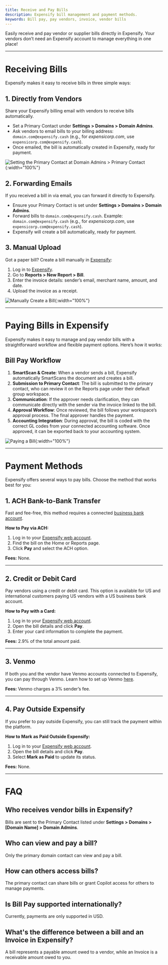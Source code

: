```yaml
---
title: Receive and Pay Bills
description: Expensify bill management and payment methods.
keywords: Bill pay, pay vendors, invoice, vendor bills
---
```



Easily receive and pay vendor or supplier bills directly in Expensify. Your vendors don’t need an Expensify account to manage everything in one place!

---

# Receiving Bills

Expensify makes it easy to receive bills in three simple ways:  

## 1. Directly from Vendors  
Share your Expensify billing email with vendors to receive bills automatically.  

- Set a Primary Contact under **Settings > Domains > Domain Admins**.  
- Ask vendors to email bills to your billing address: `domain.com@expensify.cash` (e.g., for *expensicorp.com*, use `expensicorp.com@expensify.cash`).  
- Once emailed, the bill is automatically created in Expensify, ready for payment.  

![Setting the Primary Contact at Domain Admins > Primary Contact](https://help.expensify.com/assets/images/OldDot%20-%20Create%20%26%20Pay%20Bills%201.png){:width="100%"}

## 2. Forwarding Emails  
If you received a bill in via email, you can forward it directly to Expensify.  

- Ensure your Primary Contact is set under **Settings > Domains > Domain Admins**.  
- Forward bills to `domain.com@expensify.cash`. Example: `domain.com@expensify.cash` (e.g., for *expensicorp.com*, use `expensicorp.com@expensify.cash`).  
- Expensify will create a bill automatically, ready for payment.  

## 3. Manual Upload  
Got a paper bill? Create a bill manually in [Expensify](https://www.expensify.com/):  

1. Log in to [Expensify](https://www.expensify.com).  
2. Go to **Reports > New Report > Bill**.  
3. Enter the invoice details: sender’s email, merchant name, amount, and date.  
4. Upload the invoice as a receipt. 

![Manually Create a Bill](https://help.expensify.com/assets/images/OldDot%20-%20Create%20%26%20Pay%20Bills%202.png){:width="100%"}

---

# Paying Bills in Expensify

Expensify makes it easy to manage and pay vendor bills with a straightforward workflow and flexible payment options. Here’s how it works: 

## Bill Pay Workflow  

1. **SmartScan & Create**: When a vendor sends a bill, Expensify automatically SmartScans the document and creates a bill.  
2. **Submission to Primary Contact**: The bill is submitted to the primary contact, who can review it on the Reports page under their default group workspace.  
3. **Communication**: If the approver needs clarification, they can communicate directly with the sender via the invoice linked to the bill.  
4. **Approval Workflow**: Once reviewed, the bill follows your workspace’s approval process. The final approver handles the payment.  
5. **Accounting Integration**: During approval, the bill is coded with the correct GL codes from your connected accounting software. Once approved, it can be exported back to your accounting system. 

![Paying a Bill](https://help.expensify.com/assets/images/OldDot%20-%20Create%20%26%20Pay%20Bills%203.png){:width="100%"}

---

# Payment Methods  

Expensify offers several ways to pay bills. Choose the method that works best for you: 

## 1. ACH Bank-to-Bank Transfer  

Fast and fee-free, this method requires a connected [business bank account](https://help.expensify.com/articles/expensify-classic/bank-accounts-and-payments/bank-accounts/Connect-US-Business-Bank-Account).  

**How to Pay via ACH:**  
1. Log in to your [Expensify web account](https://www.expensify.com/).  
2. Find the bill on the Home or Reports page.  
3. Click **Pay** and select the ACH option.  

**Fees:** None.  

---

## 2. Credit or Debit Card  

Pay vendors using a credit or debit card. This option is available for US and international customers paying US vendors with a US business bank account.  

**How to Pay with a Card:**  
1. Log in to your [Expensify web account](https://www.expensify.com/).  
2. Open the bill details and click **Pay**.  
3. Enter your card information to complete the payment.  

**Fees:** 2.9% of the total amount paid.  

---

## 3. Venmo  

If both you and the vendor have Venmo accounts connected to Expensify, you can pay through Venmo. Learn how to set up Venmo [here](https://help.expensify.com/articles/expensify-classic/bank-accounts-and-payments/Third-Party-Payments#setting-up-third-party-payments).  

**Fees:** Venmo charges a 3% sender’s fee.  

---

## 4. Pay Outside Expensify  

If you prefer to pay outside Expensify, you can still track the payment within the platform.  

**How to Mark as Paid Outside Expensify:**  
1. Log in to your [Expensify web account](https://www.expensify.com/).  
2. Open the bill details and click **Pay**.  
3. Select **Mark as Paid** to update its status.  

**Fees:** None.  

---

# FAQ

## Who receives vendor bills in Expensify?

Bills are sent to the Primary Contact listed under **Settings > Domains > [Domain Name] > Domain Admins**.

## Who can view and pay a bill?

Only the primary domain contact can view and pay a bill.

## How can others access bills?

The primary contact can share bills or grant Copilot access for others to manage payments.

## Is Bill Pay supported internationally?

Currently, payments are only supported in USD.


## What's the difference between a bill and an Invoice in Expensify?

A bill represents a payable amount owed to a vendor, while an Invoice is a receivable amount owed to you.
